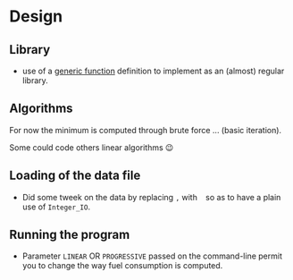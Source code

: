 # Design

## Library
* use of a [generic function](http://www.ada-auth.org/standards/12rm/html/RM-12-1.html) definition to implement as an (almost) regular library.

## Algorithms

For now the minimum is computed through brute force ... (basic iteration).

Some could code others linear algorithms 😉

## Loading of the data file

* Did some tweek on the data by replacing `,` with ` ` so as to have a plain use of `Integer_IO`.

## Running the program

* Parameter `LINEAR` OR `PROGRESSIVE` passed on the command-line permit you to change the way fuel consumption is computed.
